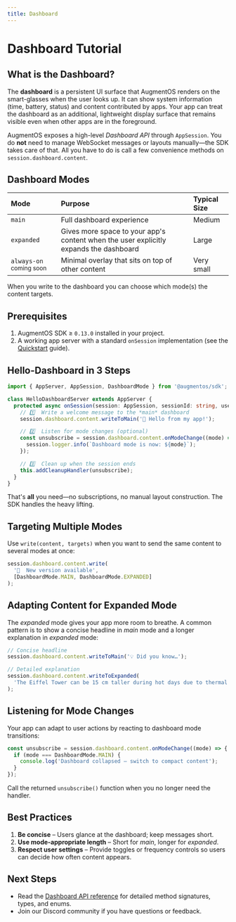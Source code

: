 ```yaml
---
title: Dashboard
---
```


# Dashboard Tutorial

## What is the Dashboard?

The **dashboard** is a persistent UI surface that AugmentOS renders on the smart-glasses when the user looks up.  It can show system information (time, battery, status) and content contributed by apps.  Your app can treat the dashboard as an additional, lightweight display surface that remains visible even when other apps are in the foreground.

AugmentOS exposes a high-level *Dashboard API* through `AppSession`.  You do **not** need to manage WebSocket messages or layouts manually—the SDK takes care of that.  All you have to do is call a few convenience methods on `session.dashboard.content`.

## Dashboard Modes

| Mode | Purpose | Typical Size |
| :--- | :------ | :----------- |
| `main` | Full dashboard experience | Medium |
| `expanded` | Gives more space to your app's content when the user explicitly expands the dashboard | Large |
| `always-on` <sup>coming soon</sup>| Minimal overlay that sits on top of other content | Very small |

When you write to the dashboard you can choose which mode(s) the content targets.

## Prerequisites

1. AugmentOS SDK ≥ `0.13.0` installed in your project.
2. A working app server with a standard `onSession` implementation (see the [Quickstart](/quickstart) guide).

## Hello-Dashboard in 3 Steps

```typescript title="packages/apps/hello-dashboard/src/index.ts"
import { AppServer, AppSession, DashboardMode } from '@augmentos/sdk';

class HelloDashboardServer extends AppServer {
  protected async onSession(session: AppSession, sessionId: string, userId: string) {
    // 1️⃣  Write a welcome message to the *main* dashboard
    session.dashboard.content.writeToMain('👋 Hello from my app!');

    // 2️⃣  Listen for mode changes (optional)
    const unsubscribe = session.dashboard.content.onModeChange((mode) => {
      session.logger.info(`Dashboard mode is now: ${mode}`);
    });

    // 3️⃣  Clean up when the session ends
    this.addCleanupHandler(unsubscribe);
  }
}
```

That's **all** you need—no subscriptions, no manual layout construction.  The SDK handles the heavy lifting.

## Targeting Multiple Modes

Use `write(content, targets)` when you want to send the same content to several modes at once:

```typescript
session.dashboard.content.write(
  '📢  New version available',
  [DashboardMode.MAIN, DashboardMode.EXPANDED]
);
```

## Adapting Content for Expanded Mode

The *expanded* mode gives your app more room to breathe.  A common pattern is to show a concise headline in *main* mode and a longer explanation in *expanded* mode:

```typescript
// Concise headline
session.dashboard.content.writeToMain('💡 Did you know…');

// Detailed explanation
session.dashboard.content.writeToExpanded(
  'The Eiffel Tower can be 15 cm taller during hot days due to thermal expansion.'
);
```

## Listening for Mode Changes

Your app can adapt to user actions by reacting to dashboard mode transitions:

```typescript
const unsubscribe = session.dashboard.content.onModeChange((mode) => {
  if (mode === DashboardMode.MAIN) {
    console.log('Dashboard collapsed – switch to compact content');
  }
});
```

Call the returned `unsubscribe()` function when you no longer need the handler.

## Best Practices

1. **Be concise** – Users glance at the dashboard; keep messages short.
3. **Use mode-appropriate length** – Short for *main*, longer for *expanded*.
5. **Respect user settings** – Provide toggles or frequency controls so users can decide how often content appears.

## Next Steps

* Read the [Dashboard API reference](/reference/dashboard-api) for detailed method signatures, types, and enums.
* Join our Discord community if you have questions or feedback.
